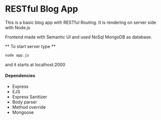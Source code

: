 # RESTful Blog App

This is a basic blog app with RESTful Routing. It is rendering on server side with Node.js

Frontend made with Semantic UI and used NoSql MongoDB as database.

** To start server type **

```sh
node app.js
```

and it starts at localhost:2000

#### Dependencies

* Express
* EJS
* Express Sanitizer
* Body parser
* Method override
* Mongoose

